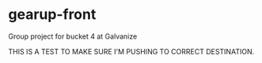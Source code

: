 # gearup-front
Group project for bucket 4 at Galvanize


THIS IS A TEST TO MAKE SURE I'M PUSHING TO CORRECT DESTINATION. 
